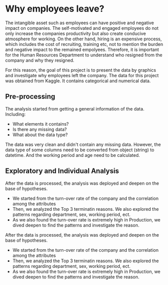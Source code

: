 # Why employees leave?

The intangible asset such as employees can have positive and negative impact on companies. The self-motivated and engaged employees do not only increase the companies productivity but also create conducive atmosphere for working. On the other hand, hiring is an expensive process, which includes the cost of recruiting, training etc, not to mention the burden and negative impact to the remained empolyees. Therefore, it is important for the Human Resources Department to understand who resigned from the company and why they resigned.

For this reason, the goal of this project is to present the data by graphics and investigate why employees left the company. The data for this project was obtained from Kaggle. It contains categorical and numerical data.

## Pre-processing

The analysis started from getting a general information of the data. Including:
- What elements it contains?
- Is there any missing data?
- What about the data type?

The data was very clean and didn't contain any missing data. However, the data type of some columns need to be converted from object (string) to datetime. And the working period and age need to be calculated.


## Exploratory and Individual Analysis

After the data is processed, the analysis was deployed and deepen on the base of hypotheses.
- We started from the turn-over rate of the company and the correlation among the attributes
- Then, we analyzed the Top 3 terminatin reasons. We also explored the patterns regarding department, sex, working period, ect.
- As we also found the turn-over rate is extremely high in Production, we dived deepen to find the patterns and investigate the reason.

 After the data is processed, the analysis was deployed and deepen on the base of hypotheses.
- We started from the turn-over rate of the company and the correlation among the attributes
- Then, we analyzed the Top 3 terminatin reasons. We also explored the patterns regarding department, sex, working period, ect.
- As we also found the turn-over rate is extremely high in Production, we dived deepen to find the patterns and investigate the reason.
